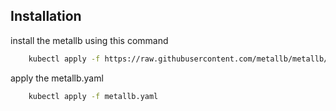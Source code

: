 ## Installation

install the metallb using this command
```sh
    kubectl apply -f https://raw.githubusercontent.com/metallb/metallb/v0.13.11/config/manifests/metallb-native.yaml
```
apply the metallb.yaml

```sh
    kubectl apply -f metallb.yaml 
```
